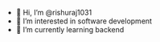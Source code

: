 - 👋 Hi, I’m @rishuraj1031
- 👀 I’m interested in software development
- 🌱 I’m currently learning backend



<!---
rishuraj1031/rishuraj1031 is a ✨ special ✨ repository because its `README.md` (this file) appears on your GitHub profile.
You can click the Preview link to take a look at your changes.
--->
